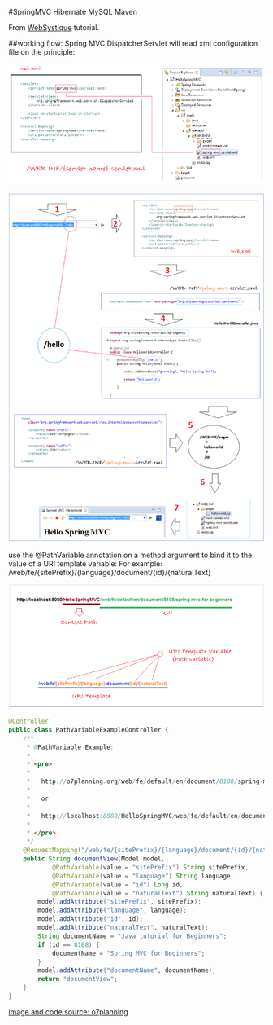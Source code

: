 #SpringMVC Hibernate MySQL Maven

From [WebSystique](http://websystique.com/springmvc/spring-4-mvc-and-hibernate4-integration-example-using-annotations/) tutorial.


##working flow:
Spring MVC DispatcherServlet will read xml configuration file on the principle:

![](img/springmvc_dispatcher_servlet.png)

![](img/image-provider.png)

use the @PathVariable annotation on a method argument to bind it to the value of a URI template variable:
For example:
/web/fe/{sitePrefix}/{language}/document/{id}/{naturalText}

![](img/pathvariable.png)

```java
@Controller
public class PathVariableExampleController {
    /**
     * @PathVariable Example:
     *
     * <pre>
     *
     *   http://o7planning.org/web/fe/default/en/document/8108/spring-mvc-for-beginners
     *   
     *   or
     *   
     *   http://localhost:8080/HelloSpringMVC/web/fe/default/en/document/8108/spring-mvc-for-beginners
     *
     * </pre>
     */
    @RequestMapping("/web/fe/{sitePrefix}/{language}/document/{id}/{naturalText}")
    public String documentView(Model model,
            @PathVariable(value = "sitePrefix") String sitePrefix,
            @PathVariable(value = "language") String language,
            @PathVariable(value = "id") Long id,
            @PathVariable(value = "naturalText") String naturalText) {
        model.addAttribute("sitePrefix", sitePrefix);
        model.addAttribute("language", language);
        model.addAttribute("id", id);
        model.addAttribute("naturalText", naturalText);
        String documentName = "Java tutorial for Beginners";
        if (id == 8108) {
            documentName = "Spring MVC for Beginners";
        }
        model.addAttribute("documentName", documentName);
        return "documentView";
    }
}
```

[image and code source: o7planning](http://o7planning.org/web/fe/default/en/document/8108/spring-mvc-tutorial-for-beginners)


